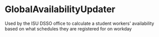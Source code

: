 # GlobalAvailabilityUpdater
Used by the ISU DSSO office to calculate a student workers' availability based on what schedules they are registered for on workday
